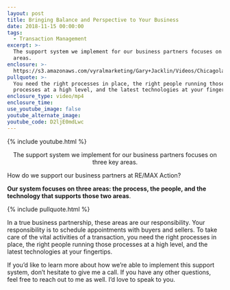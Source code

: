 ```yaml
---
layout: post
title: Bringing Balance and Perspective to Your Business
date: 2018-11-15 00:00:00
tags:
  - Transaction Management
excerpt: >-
  The support system we implement for our business partners focuses on three key
  areas.
enclosure: >-
  https://s3.amazonaws.com/vyralmarketing/Gary+Jacklin/Videos/Chicagoland+Real+Estate+-+What+Does+the+Support+System+at+RE-MAX+Action+Look+Like%253F.mp4
pullquote: >-
  You need the right processes in place, the right people running those
  processes at a high level, and the latest technologies at your fingertips.
enclosure_type: video/mp4
enclosure_time:
use_youtube_image: false
youtube_alternate_image:
youtube_code: D2ljE0mdLwc
---
```


{% include youtube.html %}

<center>The support system we implement for our business partners focuses on three key areas.</center>

How do we support our business partners at RE/MAX Action?

**Our system focuses on three areas: the process, the people, and the technology that supports those two areas**.

{% include pullquote.html %}

In a true business partnership, these areas are our responsibility. Your responsibility is to schedule appointments with buyers and sellers. To take care of the vital activities of a transaction, you need the right processes in place, the right people running those processes at a high level, and the latest technologies at your fingertips.

If you’d like to learn more about how we’re able to implement this support system, don’t hesitate to give me a call. If you have any other questions, feel free to reach out to me as well. I’d love to speak to you.